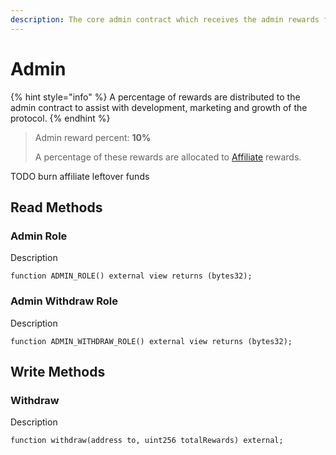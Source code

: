 ```yaml
---
description: The core admin contract which receives the admin rewards from the protocol.
---
```


# Admin

{% hint style="info" %}
A percentage of rewards are distributed to the admin contract to assist with development, marketing and growth of the protocol.
{% endhint %}

> Admin reward percent: **10%**
>
> A percentage of these rewards are allocated to [Affiliate](../../product-and-offerings/affiliate/) rewards.

TODO burn affiliate leftover funds

## Read Methods

### Admin Role

Description

```solidity
function ADMIN_ROLE() external view returns (bytes32);
```

### Admin Withdraw Role

Description

```solidity
function ADMIN_WITHDRAW_ROLE() external view returns (bytes32);
```

## Write Methods

### Withdraw

Description

```solidity
function withdraw(address to, uint256 totalRewards) external;
```
